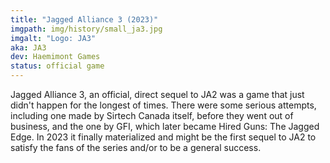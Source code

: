 ```yaml
---
title: "Jagged Alliance 3 (2023)"
imgpath: img/history/small_ja3.jpg
imgalt: "Logo: JA3"
aka: JA3
dev: Haemimont Games
status: official game
---
```


Jagged Alliance 3, an official, direct sequel to JA2 was a game that just didn't happen for the longest of times. There were some serious attempts, including one made by Sirtech Canada itself, before they went out of business, and the one by GFI, which later became Hired Guns: The Jagged Edge. In 2023 it finally materialized and might be the first sequel to JA2 to satisfy the fans of the series and/or to be a general success.

